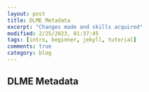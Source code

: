 ```yaml
---
layout: post
title: DLME Metadata
excerpt: "Changes made and skills acquired"
modified: 2/25/2023, 01:37:45
tags: [intro, beginner, jekyll, tutorial]
comments: true
category: blog
---
```


## DLME Metadata